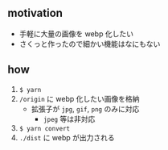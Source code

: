 ## motivation
- 手軽に大量の画像を webp 化したい
- さくっと作ったので細かい機能はなにもない

## how
1. `$ yarn`
2. `/origin` に webp 化したい画像を格納
    - 拡張子が `jpg`, `gif`, `png` のみに対応
        - `jpeg` 等は非対応
3. `$ yarn convert`
4. `./dist` に webp が出力される

